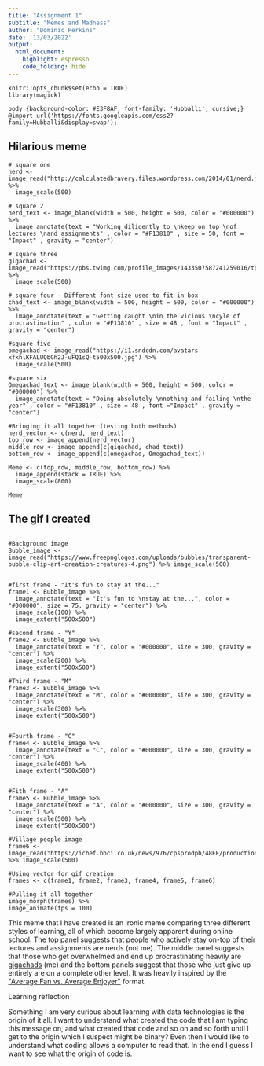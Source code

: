 ```yaml
---
title: "Assignment 1"
subtitle: "Memes and Madness"
author: "Dominic Perkins"
date: '13/03/2022'
output:
  html_document: 
    highlight: espresso
    code_folding: hide
---
```

```{r setup, include=FALSE}
knitr::opts_chunk$set(echo = TRUE)
library(magick)
```

```{css}
body {background-color: #E3F8AF; font-family: 'Hubballi', cursive;}
@import url('https://fonts.googleapis.com/css2?family=Hubballi&display=swap');

```

## **Hilarious meme**
```{r meme}
# square one
nerd <- image_read("http://calculatedbravery.files.wordpress.com/2014/01/nerd.jpg") %>%
  image_scale(500)

# square 2
nerd_text <- image_blank(width = 500, height = 500, color = "#000000") %>%
  image_annotate(text = "Working diligently to \nkeep on top \nof lectures \nand assignments" , color = "#F13810" , size = 50, font = "Impact" , gravity = "center")

# square three
gigachad <- image_read("https://pbs.twimg.com/profile_images/1433507587241259016/tp_977hd_400x400.jpg") %>%
  image_scale(500)

# square four - Different font size used to fit in box
chad_text <- image_blank(width = 500, height = 500, color = "#000000") %>%
  image_annotate(text = "Getting caught \nin the vicious \ncyle of procrastination" , color = "#F13810" , size = 48 , font = "Impact" , gravity = "center")

#square five 
omegachad <- image_read("https://i1.sndcdn.com/avatars-xfkhlKFALUQbGh2J-uFQ1sQ-t500x500.jpg") %>%
  image_scale(500)

#square six
Omegachad_text <- image_blank(width = 500, height = 500, color = "#000000") %>%
  image_annotate(text = "Doing absolutely \nnothing and failing \nthe year" , color = "#F13810" , size = 48 , font ="Impact" , gravity = "center")

#Bringing it all together (testing both methods)
nerd_vector <- c(nerd, nerd_text)
top_row <- image_append(nerd_vector)
middle_row <- image_append(c(gigachad, chad_text))
bottom_row <- image_append(c(omegachad, Omegachad_text))

Meme <- c(top_row, middle_row, bottom_row) %>%
  image_append(stack = TRUE) %>%
  image_scale(800)

Meme
```

## **The gif I created**
```{r Gif, echo=TRUE}

#Background image
Bubble_image <- image_read("https://www.freepnglogos.com/uploads/bubbles/transparent-bubble-clip-art-creation-creatures-4.png") %>% image_scale(500)


#first frame - "It's fun to stay at the..."
frame1 <- Bubble_image %>%
  image_annotate(text = "It's fun to \nstay at the...", color = "#000000", size = 75, gravity = "center") %>%
  image_scale(100) %>%
  image_extent("500x500")

#second frame - "Y"
frame2 <- Bubble_image %>%
  image_annotate(text = "Y", color = "#000000", size = 300, gravity = "center") %>%
  image_scale(200) %>%
  image_extent("500x500")
  
#Third frame - "M"
frame3 <- Bubble_image %>% 
  image_annotate(text = "M", color = "#000000", size = 300, gravity = "center") %>%
  image_scale(300) %>%
  image_extent("500x500")


#Fourth frame - "C"
frame4 <- Bubble_image %>%
  image_annotate(text = "C", color = "#000000", size = 300, gravity = "center") %>%
  image_scale(400) %>%
  image_extent("500x500")
  

#Fith frame - "A"
frame5 <- Bubble_image %>%
  image_annotate(text = "A", color = "#000000", size = 300, gravity = "center") %>%
  image_scale(500) %>%
  image_extent("500x500")

#Village people image
frame6 <- image_read("https://ichef.bbci.co.uk/news/976/cpsprodpb/48EF/production/_106217681_village_people_getty.jpg") %>% image_scale(500)

#Using vector for gif creation
frames <- c(frame1, frame2, frame3, frame4, frame5, frame6)

#Pulling it all together
image_morph(frames) %>%
image_animate(fps = 100)

```

This meme that I have created is an ironic meme comparing three different styles of learning, all of which become largely apparent during online school. The top panel suggests that people who actively stay on-top of their lectures and assignments are nerds (not me). The middle panel suggests that those who get overwhelmed and end up procrastinating heavily are [gigachads](https://knowyourmeme.com/memes/gigachad) (me) and the bottom panels suggest that those who just give up entirely are on a complete other level. It was heavily inspired by the ["Average Fan vs. Average Enjoyer"](https://knowyourmeme.com/memes/average-fan-vs-average-enjoyer) format. 


Learning reflection

Something I am very curious about learning with data technologies is the origin of it all. I want to understand what created the code that I am typing this message on, and what created that code and so on and so forth until I get to the origin which I suspect might be binary? Even then I would like to understand what coding allows a computer to read that. In the end I guess I want to see what the origin of code is.
